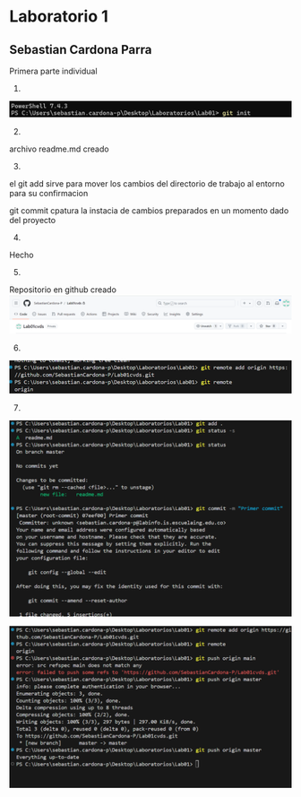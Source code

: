 # Laboratorio 1

## Sebastian Cardona Parra

Primera parte individual

1.
![alt text](image.png)

2.
archivo readme.md creado

3.
el git add sirve para mover los cambios del directorio de trabajo al entorno para su confirmacion

git commit cpatura la instacia de cambios preparados en un momento dado del proyecto

4.
Hecho

5.
Repositorio en github creado
![alt text](image-1.png)

6.

![alt text](image-2.png)

7.

![alt text](image-3.png)

![alt text](image-4.png)